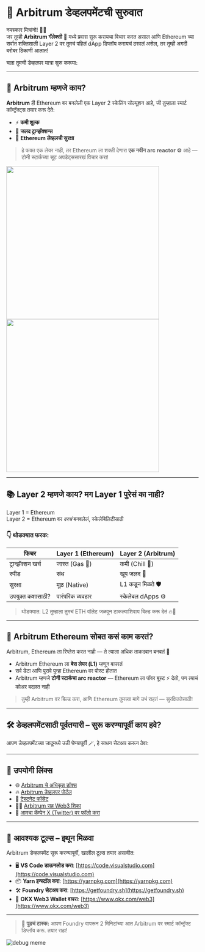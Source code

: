 # 🚀 Arbitrum डेव्हलपमेंटची सुरुवात

नमस्कार मित्रांनो! 🧑‍🚀  
जर तुम्ही **Arbitrum गॅलेक्सी** 🌌 मध्ये प्रवास सुरू करायचा विचार करत असाल आणि Ethereum च्या सर्वात शक्तिशाली Layer 2 वर तुमचं पहिलं dApp डिप्लॉय करायचं ठरवलं असेल, तर तुम्ही अगदी बरोबर ठिकाणी आलात!

चला तुमची डेव्हलपर यात्रा सुरू करूया:

---

## 🧠 Arbitrum म्हणजे काय?

**Arbitrum** ही Ethereum वर बनलेली एक Layer 2 स्केलिंग सोल्यूशन आहे, जी तुम्हाला स्मार्ट कॉन्ट्रॅक्ट्स तयार करू देते:

- ⚡ **कमी शुल्क**
- 🚀 **जलद ट्रान्झॅक्शन्स**
- 🔐 **Ethereum लेव्हलची सुरक्षा**

> हे फक्त एक लेयर नाही, तर Ethereum ला शक्ती देणारा **एक नवीन arc reactor ⚙️** आहे — टोनी स्टार्कच्या सूट अपडेट्ससारखं विचार करा!

<img src="https://github.com/user-attachments/assets/f2894764-6df7-45db-aed1-28bf4dae2648" width="400"/>
<br>
<img src="https://github.com/user-attachments/assets/1d78fd76-3107-4fb0-8c4b-9c5ea4159d66" width="400"/>

---

## 📚 Layer 2 म्हणजे काय? मग Layer 1 पुरेसं का नाही?

Layer 1 = Ethereum  
Layer 2 = Ethereum वर *वरचं* बनवलेलं, स्केलेबिलिटीसाठी

### 👇 थोडक्यात फरक:

| फिचर                 | Layer 1 (Ethereum) | Layer 2 (Arbitrum) |
|----------------------|-------------------|--------------------|
| ट्रान्झॅक्शन खर्च     | जास्त (Gas 🤑)       | कमी (Chill 🧊)        |
| स्पीड                 | संथ                | खूप जलद 🚀            |
| सुरक्षा              | मूळ (Native)        | L1 कडून मिळते 🛡       |
| उपयुक्त कशासाठी?     | पारंपरिक व्यवहार     | स्केलेबल dApps ⚙️     |

> थोडक्यात: L2 तुम्हाला तुमचं ETH वॉलेट जळवून टाकल्याशिवाय बिल्ड करू देतं 🔥💸

---

## 🌉 Arbitrum Ethereum सोबत कसं काम करतं?

Arbitrum, Ethereum ला रिप्लेस करत नाही — ते त्याला अधिक ताकदवान बनवतं 💪

- Arbitrum Ethereum ला **बेस लेयर (L1)** म्हणून वापरतं
- सर्व डेटा आणि पुरावे पुन्हा Ethereum वर पोस्ट होतात
- Arbitrum म्हणजे **टोनी स्टार्कचा arc reactor** — Ethereum ला पॉवर बूस्ट ⚡ देतो, पण त्याचं कोअर बदलत नाही

> तुम्ही Arbitrum वर बिल्ड करा, आणि Ethereum तुमच्या मागे उभं राहतं — सुरक्षिततेसाठी!

---

## 🛠️ डेव्हलपमेंटसाठी पूर्वतयारी – सुरू करण्यापूर्वी काय हवे?

आपण डेव्हलपमेंटच्या जादूमध्ये उडी घेण्यापूर्वी 🪄, हे साधन सेटअप करून ठेवा:

---

## 🔗 उपयोगी लिंक्स

- 🌐 [Arbitrum चे अधिकृत डॉक्स](https://docs.arbitrum.io/)
- 🔥 [Arbitrum डेव्हलपर पोर्टल](https://portal.arbitrum.io/)
- 🧪 [टेस्टनेट फॉसेट](https://faucet.quicknode.com/arbitrum/goerli)
- 👨‍🏫 [Arbitrum सह Web3 शिका](https://arbitrum.io/education/)
- 🎯 [आमचा कॅम्पेन X (Twitter) वर फॉलो करा](https://x.com/HackTourIND)

---

## 🧰 आवश्यक टूल्स – इथून मिळवा

Arbitrum डेव्हलपमेंट सुरू करण्यापूर्वी, खालील टूल्स तयार असावीत:

- 🖥️ **VS Code डाऊनलोड करा**: [https://code.visualstudio.com](https://code.visualstudio.com)
- 📦 **Yarn इन्स्टॉल करा**: [https://yarnpkg.com](https://yarnpkg.com)
- 🛠️ **Foundry सेटअप करा**: [https://getfoundry.sh](https://getfoundry.sh)
- 🦊 **OKX Web3 Wallet वापरा**: [https://www.okx.com/web3](https://www.okx.com/web3)

---

> 📢 **पुढचं टास्क:** आपण Foundry वापरून 2 मिनिटांच्या आत Arbitrum वर स्मार्ट कॉन्ट्रॅक्ट डिप्लॉय करू. तयार राहा!

![debug meme](https://i.pinimg.com/originals/86/d1/76/86d1767ba3ecb6af8df3e4e5dda376eb.gif)
